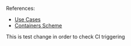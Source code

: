 
References:
- [Use Cases](https://www.lucidchart.com/invitations/accept/5f907c6a-d43b-470a-92bf-52551fbf99bc)
- [Containers Scheme](https://www.lucidchart.com/invitations/accept/5f907c6a-d43b-470a-92bf-52551fbf99bc)



This is test change in order to check CI triggering